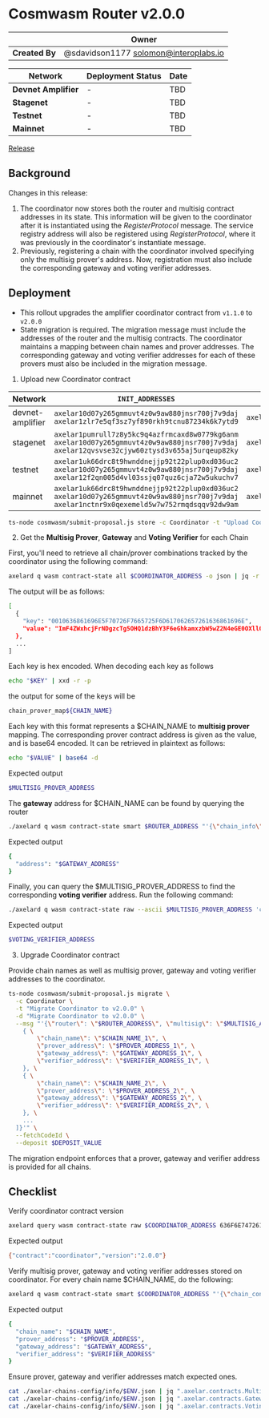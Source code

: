 # Cosmwasm Router v2.0.0

|                | **Owner**                             |
| -------------- | ------------------------------------- |
| **Created By** | @sdavidson1177 <solomon@interoplabs.io>         |

| **Network**          | **Deployment Status** | **Date**   |
| -------------------- | --------------------- | ---------- |
| **Devnet Amplifier** | -                     | TBD        |
| **Stagenet**         | -                     | TBD        |
| **Testnet**          | -                     | TBD        |
| **Mainnet**          | -                     | TBD        |



[Release](https://github.com/axelarnetwork/axelar-amplifier/tree/coordinator-v2.0.0)

## Background

Changes in this release:

1. The coordinator now stores both the router and multisig contract addresses in its state. This information will be given to the coordinator after it is instantiated using the *RegisterProtocol* message. The service registry address will also be registered using *RegisterProtocol*, where it was previously in the coordinator's instantiate message.
2. Previously, registering a chain with the coordinator involved specifying only the multisig prover's address. Now, registration must also include the corresponding gateway and voting verifier addresses.

## Deployment

- This rollout upgrades the amplifier coordinator contract from `v1.1.0` to `v2.0.0`
- State migration is required. The migration message must include the addresses of the router and the multisig contracts. The coordinator maintains a mapping between chain names and prover addresses. The corresponding gateway and voting verifier addresses for each of these provers must also be included in the migration message.

1. Upload new Coordinator contract

| Network          | `INIT_ADDRESSES`                                                                                                                            | `RUN_AS_ACCOUNT`                                | `DEPOSIT_VALUE` |
| ---------------- | ------------------------------------------------------------------------------------------------------------------------------------------- | ----------------------------------------------- | --------------- |
| devnet-amplifier | `axelar10d07y265gmmuvt4z0w9aw880jnsr700j7v9daj`<br/> `axelar1zlr7e5qf3sz7yf890rkh9tcnu87234k6k7ytd9`                                               | `axelar10d07y265gmmuvt4z0w9aw880jnsr700j7v9daj` | `100000000`     |
| stagenet         | `axelar1pumrull7z8y5kc9q4azfrmcaxd8w0779kg6anm`<br/>`axelar10d07y265gmmuvt4z0w9aw880jnsr700j7v9daj`<br/>`axelar12qvsvse32cjyw60ztysd3v655aj5urqeup82ky` | `axelar10d07y265gmmuvt4z0w9aw880jnsr700j7v9daj` | `100000000`     |
| testnet          | `axelar1uk66drc8t9hwnddnejjp92t22plup0xd036uc2`<br/>`axelar10d07y265gmmuvt4z0w9aw880jnsr700j7v9daj`<br/>`axelar12f2qn005d4vl03ssjq07quz6cja72w5ukuchv7` | `axelar10d07y265gmmuvt4z0w9aw880jnsr700j7v9daj` | `2000000000`    |
| mainnet          | `axelar1uk66drc8t9hwnddnejjp92t22plup0xd036uc2`<br/>`axelar10d07y265gmmuvt4z0w9aw880jnsr700j7v9daj`<br/>`axelar1nctnr9x0qexemeld5w7w752rmqdsqqv92dw9am` | `axelar10d07y265gmmuvt4z0w9aw880jnsr700j7v9daj` | `2000000000`    |

```bash
ts-node cosmwasm/submit-proposal.js store -c Coordinator -t "Upload Coordinator contract v2.0.0" -d "Upload Coordinator contract v2.0.0" --version 2.0.0
```

2. Get the **Multisig Prover**, **Gateway** and **Voting Verifier** for each Chain

First, you'll need to retrieve all chain/prover combinations tracked by the coordinator using the following command:

```bash
axelard q wasm contract-state all $COORDINATOR_ADDRESS -o json | jq -r '.models'
```

The output will be as follows:

```bash
[
  {
    "key": "0010636861696E5F70726F7665725F6D617062657261636861696E",
    "value": "ImF4ZWxhcjFrNDgzcTg5OHQ1dzBhY3F6eGhkamxzbW5wZ2N4eGE0OXllOG00Njc1N244bXRrNzB1Z3RzdTkyN3h3Ig=="
  },
  ...
]
```

Each key is hex encoded. When decoding each key as follows

```bash
echo "$KEY" | xxd -r -p
```

the output for some of the keys will be

```bash
chain_prover_map${CHAIN_NAME}
```

Each key with this format represents a $CHAIN_NAME to **multisig prover** mapping. The corresponding prover contract address is given as the value, and is base64 encoded. It can be retrieved in plaintext as follows:

```bash
echo "$VALUE" | base64 -d
```

Expected output

```bash
$MULTISIG_PROVER_ADDRESS
```

The **gateway** address for $CHAIN_NAME can be found by querying the router

```bash
./axelard q wasm contract-state smart $ROUTER_ADDRESS "'{\"chain_info\" : \"$CHAIN_NAME\"}'" -o json | jq -r '.data.gateway'
```

Expected output

```bash
{
  "address": "$GATEWAY_ADDRESS"
}
```

Finally, you can query the $MULTISIG_PROVER_ADDRESS to find the corresponding **voting verifier** address. Run the following command:

```bash
./axelard q wasm contract-state raw --ascii $MULTISIG_PROVER_ADDRESS 'config' -o json | jq -r '.data' | base64 -d | jq -r '.voting_verifier'
```

Expected output

```bash
$VOTING_VERIFIER_ADDRESS
```

3. Upgrade Coordinator contract

Provide chain names as well as multisig prover, gateway and voting verifier addresses to the coordinator.

```bash
ts-node cosmwasm/submit-proposal.js migrate \
  -c Coordinator \
  -t "Migrate Coordinator to v2.0.0" \
  -d "Migrate Coordinator to v2.0.0" \
  --msg "'{\"router\": \"$ROUTER_ADDRESS\", \"multisig\": \"$MULTISIG_ADDRESS\", \"chain_contracts\": [ \
    { \
        \"chain_name\": \"$CHAIN_NAME_1\", \
        \"prover_address\": \"$PROVER_ADDRESS_1\", \
        \"gateway_address\": \"$GATEWAY_ADDRESS_1\", \
        \"verifier_address\": \"$VERIFIER_ADDRESS_1\", \
    }, \
    { \
        \"chain_name\": \"$CHAIN_NAME_2\", \
        \"prover_address\": \"$PROVER_ADDRESS_2\", \
        \"gateway_address\": \"$GATEWAY_ADDRESS_2\", \
        \"verifier_address\": \"$VERIFIER_ADDRESS_2\", \
    }, \
    ...
  ]}'" \
  --fetchCodeId \
  --deposit $DEPOSIT_VALUE
```

The migration endpoint enforces that a prover, gateway and verifier address is provided for all chains.

## Checklist

Verify coordinator contract version

```bash
axelard query wasm contract-state raw $COORDINATOR_ADDRESS 636F6E74726163745F696E666F -o json | jq -r '.data' | base64 -d
```
Expected output

```bash
{"contract":"coordinator","version":"2.0.0"}
```

Verify multisig prover, gateway and voting verifier addresses stored on coordinator. For every chain name $CHAIN_NAME, do the following:

```bash
axelard q wasm contract-state smart $COORDINATOR_ADDRESS "'{\"chain_contracts_info\" : {\"chain_name\" : \"$CHAIN_NAME\"}}'" -o json | jq -r '.data'
```

Expected output

```bash
{
  "chain_name": "$CHAIN_NAME",
  "prover_address": "$PROVER_ADDRESS",
  "gateway_address": "$GATEWAY_ADDRESS",
  "verifier_address": "$VERIFIER_ADDRESS"
}
```

Ensure prover, gateway and verifier addresses match expected ones.

```bash
cat ./axelar-chains-config/info/$ENV.json | jq ".axelar.contracts.MultisigProver[\"$CHAIN_NAME\"].address" | tr -d '"' | grep $PROVER_ADDRESS
cat ./axelar-chains-config/info/$ENV.json | jq ".axelar.contracts.Gateway[\"$CHAIN_NAME\"].address" | tr -d '"' | grep $GATEWAY_ADDRESS
cat ./axelar-chains-config/info/$ENV.json | jq ".axelar.contracts.VotingVerifier[\"$CHAIN_NAME\"].address" | tr -d '"' | grep $VERIFIER_ADDRESS
```
